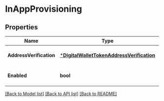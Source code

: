 # InAppProvisioning

## Properties
Name | Type | Description | Notes
------------ | ------------- | ------------- | -------------
**AddressVerification** | [***DigitalWalletTokenAddressVerification**](digital_wallet_token_address_verification.md) |  | [optional] [default to null]
**Enabled** | **bool** |  | [optional] [default to false]

[[Back to Model list]](../README.md#documentation-for-models) [[Back to API list]](../README.md#documentation-for-api-endpoints) [[Back to README]](../README.md)

